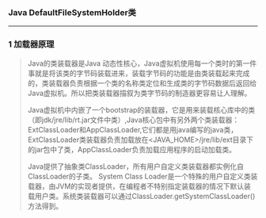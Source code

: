 ### Java DefaultFileSystemHolder类

---

### 1 加载器原理

>Java的类装载器是Java 动态性核心，Java虚拟机使用每一个类时的第一件事就是将该类的字节码装载进来，装载字节码的功能是由类装载起来完成的，类装载器负责根据一个类的名称类定位和生成类的字节码数据后返回给Java虚拟机。所以把类装载器描叙为类字节码的制造器更容易让人理解。
>
>Java虚拟机中内嵌了一个bootstrap的装载器，它是用来装载核心库中的类（即jdk/jre/lib/rt.jar文件中类）,Java核心包中有另外两个类装载器：ExtClassLoader和AppClassLoader,它们都是用java编写的java类，ExtClassLoader类装载器负责加载放在<JAVA_HOME>/jre/lib/ext目录下的jar包中了类，AppClassLoader负责加载应用程序的启动加载类。
>
>Java提供了抽象类ClassLoader，所有用户自定义类装载器都实例化自ClassLoader的子类。
>System Class Loader是一个特殊的用户自定义类装载器，由JVM的实现者提供，在编程者不特别指定装载器的情况下默认装载用户类。系统类装载器可以通过ClassLoader.getSystemClassLoader() 方法得到。 















































